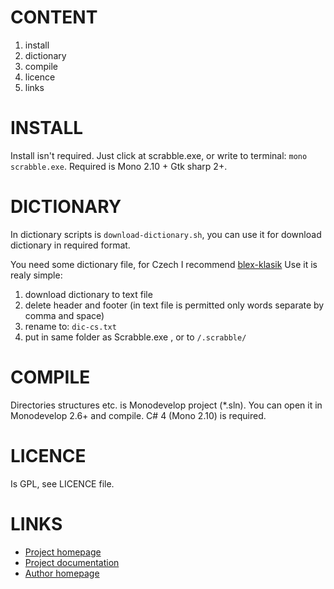 # CONTENT
1. install
1. dictionary
1. compile
1. licence
1. links

# INSTALL
Install isn't required. Just click at scrabble.exe, or write to terminal: `mono scrabble.exe`. Required is Mono 2.10 + Gtk sharp 2+.

# DICTIONARY
In dictionary scripts is `download-dictionary.sh`, you can use it for download dictionary in required format.

You need some dictionary file, for Czech I recommend [blex-klasik](http://scrabble.hrejsi.cz/pravidla/blex.htm)
Use it is realy simple:
1. download dictionary to text file
1. delete header and footer (in text file is permitted only words separate by comma and space)
1. rename to:	`dic-cs.txt`
1. put in same folder as Scrabble.exe , or to `/.scrabble/`

# COMPILE
Directories structures etc. is Monodevelop project (*.sln). You can open it in Monodevelop 2.6+ and compile. C# 4 (Mono 2.10) is required.

# LICENCE
Is GPL, see LICENCE file.

# LINKS
* [Project homepage](http://kedrigern.github.com/scrabble)
* [Project documentation](http://kedrigern.github.com/scrabble/doc)
* [Author homepage](http://anilinux.org/~keddie)
